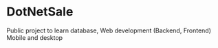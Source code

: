 # DotNetSale
Public project to learn database, Web development (Backend, Frontend) Mobile and desktop
